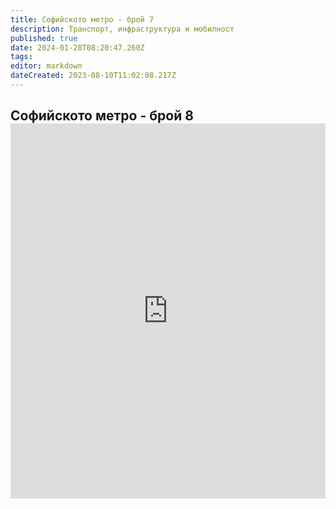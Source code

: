```yaml
---
title: Софийското метро - брой 7
description: Транспорт, инфраструктура и мобилност
published: true
date: 2024-01-28T08:20:47.260Z
tags: 
editor: markdown
dateCreated: 2023-08-10T11:02:08.217Z
---
```



<h2><span class="text-small">Софийското метро - брой 8</span>
<iframe src="https://drive.google.com/file/d/1CkpUDzxXvmw8JbndTu04u2oy75DVLMQs/preview"
    frameBorder="0"
    scrolling="auto"
    width="100%"
        height="600px"
></iframe>